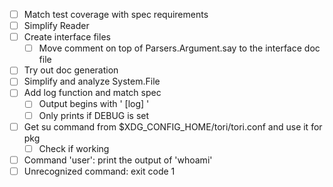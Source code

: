 - [ ] Match test coverage with spec requirements
- [ ] Simplify Reader
- [ ] Create interface files
    - [ ] Move comment on top of Parsers.Argument.say to the interface doc file
- [ ] Try out doc generation
- [ ] Simplify and analyze System.File
- [ ] Add log function and match spec
    - [ ] Output begins with ' [log] '
    - [ ] Only prints if DEBUG is set
- [ ] Get su command from $XDG_CONFIG_HOME/tori/tori.conf and use it for pkg
    - [ ] Check if working
- [ ] Command 'user': print the output of 'whoami'
- [ ] Unrecognized command: exit code 1
